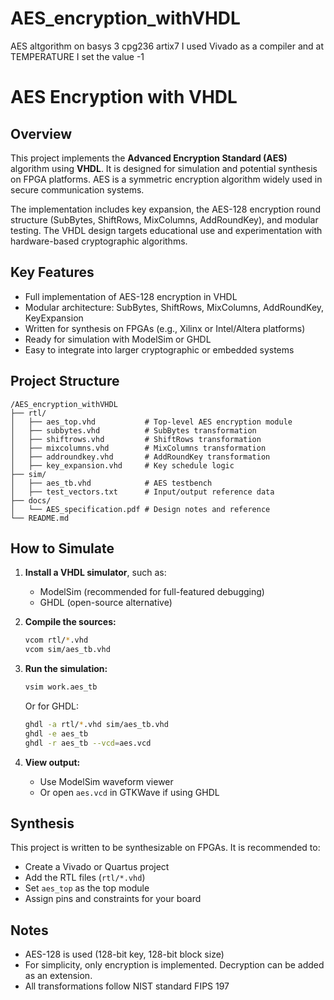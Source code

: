 # AES_encryption_withVHDL
AES altgorithm on basys 3 cpg236 artix7
I used Vivado as a compiler and at TEMPERATURE I set the value -1

# AES Encryption with VHDL

## Overview

This project implements the **Advanced Encryption Standard (AES)** algorithm using **VHDL**. It is designed for simulation and potential synthesis on FPGA platforms. AES is a symmetric encryption algorithm widely used in secure communication systems.

The implementation includes key expansion, the AES-128 encryption round structure (SubBytes, ShiftRows, MixColumns, AddRoundKey), and modular testing. The VHDL design targets educational use and experimentation with hardware-based cryptographic algorithms.

## Key Features

- Full implementation of AES-128 encryption in VHDL
- Modular architecture: SubBytes, ShiftRows, MixColumns, AddRoundKey, KeyExpansion
- Written for synthesis on FPGAs (e.g., Xilinx or Intel/Altera platforms)
- Ready for simulation with ModelSim or GHDL
- Easy to integrate into larger cryptographic or embedded systems

## Project Structure

```
/AES_encryption_withVHDL
├── rtl/
│   ├── aes_top.vhd           # Top-level AES encryption module
│   ├── subbytes.vhd          # SubBytes transformation
│   ├── shiftrows.vhd         # ShiftRows transformation
│   ├── mixcolumns.vhd        # MixColumns transformation
│   ├── addroundkey.vhd       # AddRoundKey transformation
│   ├── key_expansion.vhd     # Key schedule logic
├── sim/
│   ├── aes_tb.vhd            # AES testbench
│   ├── test_vectors.txt      # Input/output reference data
├── docs/
│   └── AES_specification.pdf # Design notes and reference
└── README.md
```

## How to Simulate

1. **Install a VHDL simulator**, such as:
   - ModelSim (recommended for full-featured debugging)
   - GHDL (open-source alternative)

2. **Compile the sources:**
   ```bash
   vcom rtl/*.vhd
   vcom sim/aes_tb.vhd
   ```

3. **Run the simulation:**
   ```bash
   vsim work.aes_tb
   ```

   Or for GHDL:
   ```bash
   ghdl -a rtl/*.vhd sim/aes_tb.vhd
   ghdl -e aes_tb
   ghdl -r aes_tb --vcd=aes.vcd
   ```

4. **View output:**
   - Use ModelSim waveform viewer
   - Or open `aes.vcd` in GTKWave if using GHDL

## Synthesis

This project is written to be synthesizable on FPGAs. It is recommended to:
- Create a Vivado or Quartus project
- Add the RTL files (`rtl/*.vhd`)
- Set `aes_top` as the top module
- Assign pins and constraints for your board

## Notes

- AES-128 is used (128-bit key, 128-bit block size)
- For simplicity, only encryption is implemented. Decryption can be added as an extension.
- All transformations follow NIST standard FIPS 197
